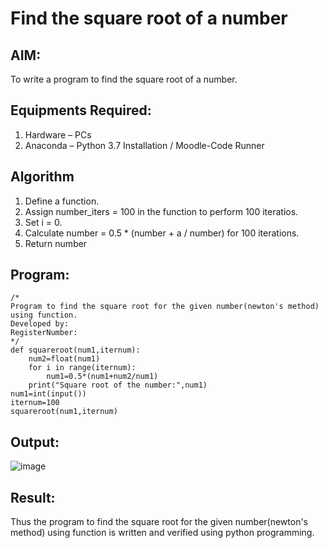 # Find the square root of a number

## AIM:
To write a program to find the square root of a number.

## Equipments Required:
1. Hardware – PCs
2. Anaconda – Python 3.7 Installation / Moodle-Code Runner

## Algorithm
1. Define a function.
2. Assign number_iters = 100 in the function to perform 100 iteratios.
3. Set i = 0.
4. Calculate  number = 0.5 * (number + a / number) for 100 iterations.
5. Return number

## Program:
```
/*
Program to find the square root for the given number(newton's method) using function.
Developed by: 
RegisterNumber:  
*/
def squareroot(num1,iternum):
    num2=float(num1)
    for i in range(iternum):
        num1=0.5*(num1+num2/num1)
    print("Square root of the number:",num1)  
num1=int(input())    
iternum=100
squareroot(num1,iternum)
```

## Output:
![image](https://github.com/ALLAMSESANK/Square-root-of-a-number/assets/147120920/90a59f27-5905-4c22-9802-6ed4e167feba)



## Result:
Thus the program to find the square root for the given number(newton's method) using function is written and verified using python programming.
